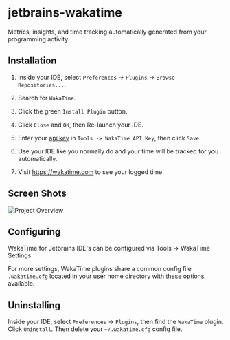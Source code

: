 jetbrains-wakatime
==================

Metrics, insights, and time tracking automatically generated from your programming activity.


Installation
------------

1. Inside your IDE, select `Preferences` -> `Plugins` -> `Browse Repositories...`.

2. Search for `WakaTime`.
   
3. Click the green `Install Plugin` button.

4. Click `Close` and `OK`, then Re-launch your IDE.

5. Enter your [api key](https://wakatime.com/settings#apikey) in `Tools -> WakaTime API Key`, then click `Save`.

6. Use your IDE like you normally do and your time will be tracked for you automatically.

7. Visit https://wakatime.com to see your logged time.


Screen Shots
------------

![Project Overview](https://wakatime.com/static/img/ScreenShots/ScreenShot-2014-10-29.png)


Configuring
-----------

WakaTime for Jetbrains IDE's can be configured via Tools -> WakaTime Settings.

For more settings, WakaTime plugins share a common config file `.wakatime.cfg` located in your user home directory with [these options](https://github.com/wakatime/wakatime#configuring) available.


Uninstalling
------------

Inside your IDE, select `Preferences` -> `Plugins`, then find the `WakaTime` plugin. Click `Uninstall`. Then delete your `~/.wakatime.cfg` config file.
